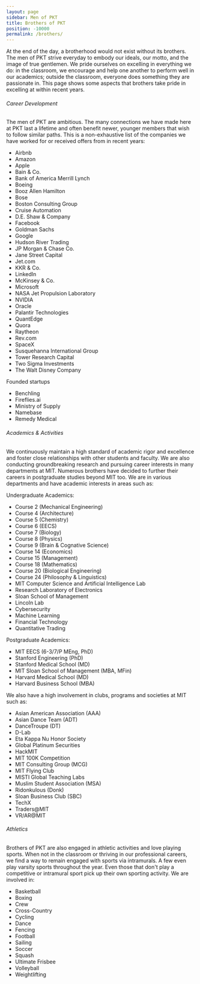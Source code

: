 ```yaml
---
layout: page
sidebar: Men of PKT
title: Brothers of PKT
position: -10000
permalink: /brothers/
---
```

At the end of the day, a brotherhood would not exist without its brothers. The men of PKT strive everyday to embody our ideals, our motto, and the image of true gentlemen. We pride ourselves on excelling in everything we do: in the classroom, we encourage and help one another to perform well in our academics; outside the classroom, everyone does something they are passionate in. This page shows some aspects that brothers take pride in excelling at within recent years.

###### Career Development

The men of PKT are ambitious. The many connections we have made here at PKT last a lifetime and often benefit newer, younger members that wish to follow similar paths. This is a non-exhaustive list of the companies we have worked for or received offers from in recent years:

- Airbnb
- Amazon
- Apple
- Bain & Co.
- Bank of America Merrill Lynch
- Boeing
- Booz Allen Hamilton
- Bose
- Boston Consulting Group
- Cruise Automation
- D.E. Shaw & Company
- Facebook
- Goldman Sachs
- Google
- Hudson River Trading
- JP Morgan & Chase Co.
- Jane Street Capital
- Jet.com
- KKR & Co.
- LinkedIn
- McKinsey & Co.
- Microsoft
- NASA Jet Propulsion Laboratory
- NVIDIA
- Oracle
- Palantir Technologies
- QuantEdge
- Quora
- Raytheon
- Rev.com
- SpaceX
- Susquehanna International Group
- Tower Research Capital
- Two Sigma Investments
- The Walt Disney Company

Founded startups

- Benchling
- Fireflies.ai
- Ministry of Supply
- Namebase
- Remedy Medical

###### Academics & Activities

We continuously maintain a high standard of academic rigor and excellence and foster close relationships with other students and faculty. We are also conducting groundbreaking research and pursuing career interests in many departments at MIT. Numerous brothers have decided to further their careers in postgraduate studies beyond MIT too. We are in various departments and have academic interests in areas such as:

Undergraduate Academics:

- Course 2 (Mechanical Engineering)
- Course 4 (Architecture)
- Course 5 (Chemistry)
- Course 6 (EECS)
- Course 7 (Biology)
- Course 8 (Physics)
- Course 9 (Brain & Cognative Science)
- Course 14 (Economics)
- Course 15 (Management)
- Course 18 (Mathematics)
- Course 20 (Biological Engineering)
- Course 24 (Philosophy & Linguistics)
- MIT Computer Science and Artificial Intelligence Lab
- Research Laboratory of Electronics
- Sloan School of Management
- Lincoln Lab
- Cybersecurity
- Machine Learning
- Financial Technology
- Quantitative Trading

Postgraduate Academics:

- MIT EECS (6-3/7/P MEng, PhD)
- Stanford Engineering (PhD)
- Stanford Medical School (MD)
- MIT Sloan School of Management (MBA, MFin)
- Harvard Medical School (MD)
- Harvard Business School (MBA)

We also have a high involvement in clubs, programs and societies at MIT such as:

- Asian American Association (AAA)
- Asian Dance Team (ADT)
- DanceTroupe (DT)
- D-Lab
- Eta Kappa Nu Honor Society
- Global Platinum Securities
- HackMIT
- MIT 100K Competition
- MIT Consulting Group (MCG)
- MIT Flying Club
- MISTI Global Teaching Labs
- Muslim Student Association (MSA)
- Ridonkulous (Donk)
- Sloan Business Club (SBC)
- TechX
- Traders@MIT
- VR/AR@MIT

###### Athletics

Brothers of PKT are also engaged in athletic activities and love playing sports. When not in the classroom or thriving in our professional careers, we find a way to remain engaged with sports via intramurals. A few even play varsity sports throughout the year. Even those that don't play a competitive or intramural sport pick up their own sporting activity. We are involved in:

- Basketball
- Boxing
- Crew
- Cross-Country
- Cycling
- Dance
- Fencing
- Football
- Sailing
- Soccer
- Squash
- Ultimate Frisbee
- Volleyball
- Weightlifting